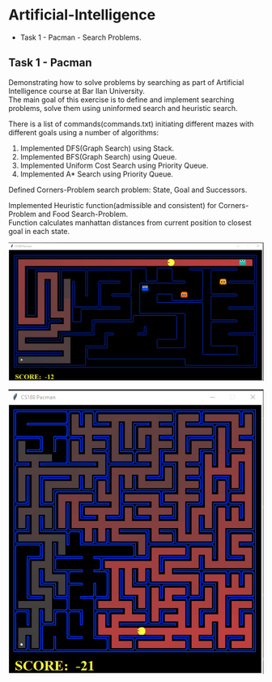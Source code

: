 # Artificial-Intelligence
- Task 1 - Pacman - Search Problems.

## Task 1 - Pacman
Demonstrating how to solve problems by searching as part of Artificial Intelligence course at Bar Ilan University.<br/>
The main goal of this exercise is to define and implement searching problems, solve them using uninformed search and heuristic search.

There is a list of commands(commands.txt) initiating different mazes with different goals using a number of algorithms:
1. Implemented DFS(Graph Search) using Stack.
2. Implemented BFS(Graph Search) using Queue.
3. Implemented Uniform Cost Search using Priority Queue.
4. Implemented A* Search using Priority Queue.

Defined Corners-Problem search problem: State, Goal and Successors.

Implemented Heuristic function(admissible and consistent) for Corners-Problem and Food Search-Problem.<br/>
Function calculates manhattan distances from current position to closest goal in each state.

![alt text](Ex1/Extra/Capture1.jpg)

![alt text](Ex1/Extra/Capture.jpg)

